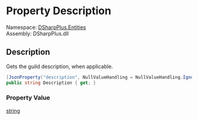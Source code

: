 # Property Description

Namespace: [DSharpPlus.Entities](DSharpPlus.Entities.md)  
Assembly: DSharpPlus.dll

## <a id="DSharpPlus_Entities_DiscordInviteGuild_Description"></a>Description

Gets the guild description, when applicable.

```csharp
[JsonProperty("description", NullValueHandling = NullValueHandling.Ignore)]
public string Description { get; }
```

### Property Value

[string](https://learn.microsoft.com/dotnet/api/system.string)

